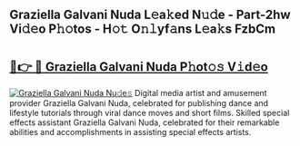## Graziella Galvani Nuda L𝚎a𝚔ed N𝚞𝚍e - Part-2hw Vi𝚍𝚎o P𝚑𝚘tos - H𝚘𝚝 O𝚗𝚕yf𝚊ns L𝚎a𝚔s FzbCm

# <h2><a href="http://kfd5sdg.oniu.top/?m=Graziella+Galvani+Nuda">🔗👉 🔴 Graziella Galvani Nuda P𝚑ot𝚘𝚜 V𝚒d𝚎o</a></h2>

[![Graziella Galvani Nuda Nu𝚍e𝚜](https://i.imgur.com/0qMVB7G.gif)](http://kfd5sdg.oniu.top/?m=Graziella+Galvani+Nuda)
Digital media artist and amusement provider Graziella Galvani Nuda, celebrated for publishing dance and lifestyle tutorials through viral dance moves and short films. Skilled special effects assistant Graziella Galvani Nuda, celebrated for their remarkable abilities and accomplishments in assisting special effects artists.  
